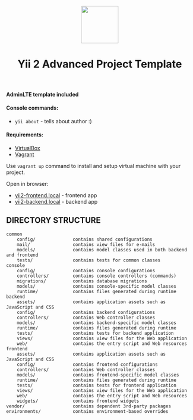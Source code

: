 <p align="center">
    <img src="https://avatars0.githubusercontent.com/u/993323" height="100px">
    <h1 align="center">Yii 2 Advanced Project Template</h1>
    <br>
</p>

#### AdminLTE template included

#### Console commands:

* `yii about` - tells about author :)

#### Requirements: 
 * [VirtualBox](https://www.virtualbox.org/wiki/Downloads)
 * [Vagrant](https://www.vagrantup.com/downloads.html)

Use `vagrant up` command to install and setup virtual machine with your project.

Open in browser: 
* [yii2-frontend.local](http://yii2-frontend.local) - frontend app
* [yii2-backend.local](http://yii2-backend.local) - backend app

DIRECTORY STRUCTURE
-------------------

```
common
    config/              contains shared configurations
    mail/                contains view files for e-mails
    models/              contains model classes used in both backend and frontend
    tests/               contains tests for common classes    
console
    config/              contains console configurations
    controllers/         contains console controllers (commands)
    migrations/          contains database migrations
    models/              contains console-specific model classes
    runtime/             contains files generated during runtime
backend
    assets/              contains application assets such as JavaScript and CSS
    config/              contains backend configurations
    controllers/         contains Web controller classes
    models/              contains backend-specific model classes
    runtime/             contains files generated during runtime
    tests/               contains tests for backend application    
    views/               contains view files for the Web application
    web/                 contains the entry script and Web resources
frontend
    assets/              contains application assets such as JavaScript and CSS
    config/              contains frontend configurations
    controllers/         contains Web controller classes
    models/              contains frontend-specific model classes
    runtime/             contains files generated during runtime
    tests/               contains tests for frontend application
    views/               contains view files for the Web application
    web/                 contains the entry script and Web resources
    widgets/             contains frontend widgets
vendor/                  contains dependent 3rd-party packages
environments/            contains environment-based overrides
```

